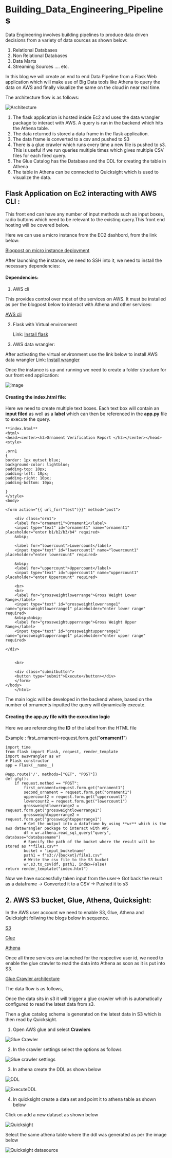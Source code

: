 # Building_Data_Engineering_Pipelines




Data Engineering involves building pipelines to produce data driven decisions from a variety of data sources as shown below:
1. Relational Databases
2. Non Relational Databases
3. Data Marts 
4. Streaming Sources .... etc.

In this blog we will create an end to end Data Pipeline from a Flask Web application which will make use of Big Data tools like Athena to query the data on AWS and finally visualize the same on the cloud in near real time. 



The architecture flow is as follows:

![Architecture](https://user-images.githubusercontent.com/28874545/154731819-b06da20b-d574-4303-9f34-e963e2e86613.png)

1. The flask application is hosted inside Ec2 and uses the data wrangler package to interact with AWS. A query is run in the backend which hits the Athena table.
2. The data returned is stored a data frame in the flask application.
3. The data frame is converted to a csv and pushed to S3 
4. There is a glue crawler which runs every time a new file is pushed to s3. This is useful if we run queries multiple times which gives multiple CSV files for each fired query.  
5. The Glue Catalog has the Database and the DDL for creating the table in Athena
6. The table in Athena can be connected to Quicksight which is used to visualize the data.



## Flask Application  on Ec2 interacting with AWS CLI :

This front end can have any number of input methods such as input boxes, radio buttons which need to be relevant to the existing query.This front end hosting will be covered below.

Here we can use a micro instance from the EC2 dashbord, from the link below:

[Blogpost on micro instance deployment](https://aws.amazon.com/ec2/getting-started/)

After launching the instance, we need to SSH into it, we need to install the necessary dependencies:

#### Dependencies:

1. AWS cli

This provides control over most of the services on AWS. It must be installed as per the blogpost below to interact with Athena and other services:

[AWS cli](https://docs.aws.amazon.com/cli/latest/userguide/getting-started-install.html)

2. Flask with Virtual environment

   Link: [Install flask](https://flask.palletsprojects.com/en/0.12.x/installation/)

3. AWS data wrangler:

After activating the virtual environment use the link below to install AWS data wrangler
Link: [Install wrangler](https://aws-data-wrangler.readthedocs.io/en/stable/)

Once the instance is up and running we need to create a folder structure for our front end application:

![image](https://user-images.githubusercontent.com/28874545/154733004-5c409584-106f-4b1b-821b-7199a87684f4.png)

#### Creating the index.html file:

Here we need to create multiple text boxes. Each text box will contain an **input filed** as well as a **label** which can then be referenced in the **app.py** file to execute the query.

    **index.html**
    <html>
    <head><center><h3>Ornament Verification Report </h3></center></head>
    <style>

    .orn1
    {
    border: 1px outset blue;
    background-color: lightblue;
    padding-top: 10px;
    padding-left: 10px;
    padding-right: 10px;
    padding-bottom: 10px;

    }
    </style>
    <body>

    <form action="{{ url_for("test")}}" method="post">

        <div class="orn1">
        <label for="ornament1">Ornament1</label>
        <input type="text" id="ornament1" name="ornament1" placeholder="enter b1/b2/b3/b4" required>
        &nbsp;

        <label for="lowercount">Lowercount</label>
        <input type="text" id="lowercount1" name="lowercount1" placeholder="enter lowercount" required>

        &nbsp;
        <label for="uppercount">Uppercount</label>
        <input type="text" id="uppercount1" name="uppercount1" placeholder="enter Uppercount" required>

        <br>
        <br>
        <label for="grossweightlowerrange">Gross Weight Lower Range</label>
        <input type="text" id="grossweightlowerrange1" name="grossweightlowerrange1" placeholder="enter lower range" required>
        &nbsp;&nbsp;
        <label for="grossweightupperrange">Gross Weight Upper Range</label>
        <input type="text" id="grossweightupperrange1" name="grossweightupperrange1" placeholder="enter upper range" required>

    </div>


        <br>

        <div class="submitbutton">
        <button type="submit">Execute</button></div>
        </form>
    </body>
        </html>

The main logic will be developed in the backend where, based on the number of ornaments inputted the query will dynamically execute.

#### Creating the **app.py** file with the execution logic

Here we are referencing the **ID** of the label from the HTML file

Example :
first_ornament=request.form.get("**ornament1**")

    import time
    from flask import Flask, request, render_template
    import awswrangler as wr
    # Flask constructor
    app = Flask(__name__)

    @app.route('/', methods=["GET", "POST"])
    def gfg():
        if request.method == "POST":
            first_ornament=request.form.get("ornament1")
            second_ornament = request.form.get("ornament1")
            uppercount2 = request.form.get("uppercount1")
            lowercount2 = request.form.get("lowercount1")
            grossweightlowerrange2 = request.form.get("grossweightlowerrange1")
            grossweightupperrange2 = request.form.get("grossweightupperrange1")
            # Get the output into a dataframe by using **wr** which is the aws datawrangler package to interact with AWS
            df = wr.athena.read_sql_query("query", database="databasename")
            # Specify the path of the bucket where the result will be stored as **file1.csv**
            bucket = 'input_bucketname'
            path1 = f"s3://{bucket}/file1.csv"
            # Write the csv file to the S3 bucket
            wr.s3.to_csv(df, path1, index=False)
    return render_template("index.html")

Now we have successfully taken input from the user-> Got back the result as a dataframe -> Converted it to a CSV -> Pushed it to s3

## 2. AWS S3 bucket, Glue, Athena, Quicksight:

In the AWS user account we need to enable S3, Glue, Athena and Quicksight follwing the blogs below in sequence.

[S3](https://docs.aws.amazon.com/AmazonS3/latest/userguide/Welcome.html)

[Glue](https://docs.aws.amazon.com/glue/latest/dg/what-is-glue.html)

[Athena](https://docs.aws.amazon.com/athena/latest/ug/what-is.html)

Once all three services are launched for the respective user id, we need to enable the glue crawler to read the data into Athena as soon as it is put into S3.

[Glue Crawler architecture](https://docs.aws.amazon.com/glue/latest/dg/monitor-glue.html)

The data flow is as follows,

Once the data sits in s3 it will trigger a glue crawler which is automatically configured to read the latest data from s3.

Then a glue catalog schema is generated on the latest data in S3 which is then read by Quicksight.

1. Open AWS glue and select **Crawlers**

![Glue Crawler](https://raw.githubusercontent.com/HariPranav/BENIMAGES/master/AWSWrangler/AWS_Glue_Crawler.png)

2. In the crawler settings select the options as follows

![Glue crawler settings](https://raw.githubusercontent.com/HariPranav/BENIMAGES/master/AWSWrangler/AWS_Glue_Crawler_Setting.png)

3. In athena create the DDL as shown below

![DDL](https://raw.githubusercontent.com/HariPranav/BENIMAGES/master/AWSWrangler/DDLgeneration.png)

![ExecuteDDL](https://github.com/HariPranav/BENIMAGES/blob/master/AWSWrangler/DDL_execution.png?raw=true)

4. In quicksight create a data set and point it to athena table as shown below

Click on add a new dataset as shown below

![Quicksight](https://raw.githubusercontent.com/HariPranav/BENIMAGES/master/AWSWrangler/Quicksight_Datasets.png)

Select the same athena table where the ddl was generated as per the image below

![Quicksight datasource](https://raw.githubusercontent.com/HariPranav/BENIMAGES/master/AWSWrangler/Quicksight_Datasets_Addition.png)
